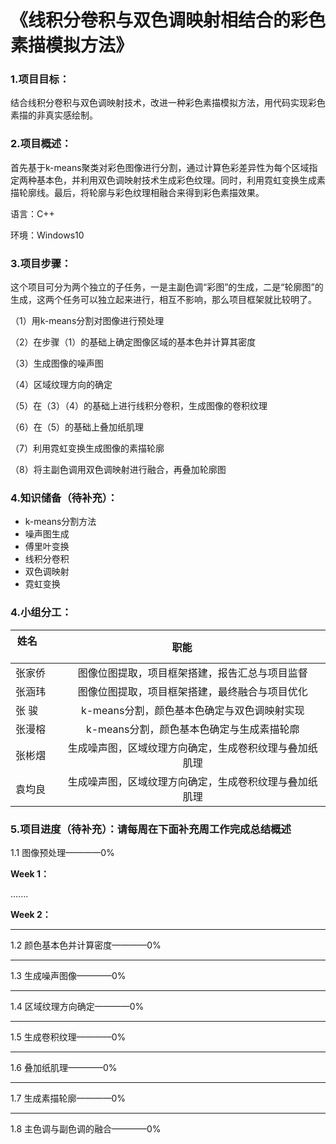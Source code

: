 # 《线积分卷积与双色调映射相结合的彩色素描模拟方法》

### 1.项目目标：
结合线积分卷积与双色调映射技术，改进一种彩色素描模拟方法，用代码实现彩色素描的非真实感绘制。

### 2.项目概述：
首先基于k-means聚类对彩色图像进行分割，通过计算色彩差异性为每个区域指定两种基本色，并利用双色调映射技术生成彩色纹理。同时，利用霓虹变换生成素描轮廓线。最后，将轮廓与彩色纹理相融合来得到彩色素描效果。

语言：C++

环境：Windows10

### 3.项目步骤：
这个项目可分为两个独立的子任务，一是主副色调“彩图”的生成，二是“轮廓图”的生成，这两个任务可以独立起来进行，相互不影响，那么项目框架就比较明了。

（1）用k-means分割对图像进行预处理

（2）在步骤（1）的基础上确定图像区域的基本色并计算其密度

（3）生成图像的噪声图

（4）区域纹理方向的确定

（5）在（3）（4）的基础上进行线积分卷积，生成图像的卷积纹理

（6）在（5）的基础上叠加纸肌理

（7）利用霓虹变换生成图像的素描轮廓

（8）将主副色调用双色调映射进行融合，再叠加轮廓图

### 4.知识储备（待补充）：
* k-means分割方法
* 噪声图生成
* 傅里叶变换
* 线积分卷积
* 双色调映射
* 霓虹变换

### 4.小组分工：
| 姓名          |职能                                              |
| ------------  | :---------------------------------------------: |
| 张家侨        |图像位图提取，项目框架搭建，报告汇总与项目监督        |
| 张涵玮        |图像位图提取，项目框架搭建，最终融合与项目优化        |
| 张  骏        |k-means分割，颜色基本色确定与双色调映射实现          |
| 张漫榕        |k-means分割，颜色基本色确定与生成素描轮廓            |
| 张彬熠        |生成噪声图，区域纹理方向确定，生成卷积纹理与叠加纸肌理 |
| 袁均良        |生成噪声图，区域纹理方向确定，生成卷积纹理与叠加纸肌理 |

### 5.项目进度（待补充）：请每周在下面补充周工作完成总结概述
1.1 图像预处理————0%

**Week 1：**

.......

**Week 2：**

***

1.2 颜色基本色并计算密度————0%

***

1.3 生成噪声图像————0%

***

1.4 区域纹理方向确定————0%

***

1.5 生成卷积纹理————0%

***

1.6 叠加纸肌理————0%

***

1.7 生成素描轮廓————0%

***

1.8 主色调与副色调的融合————0%
